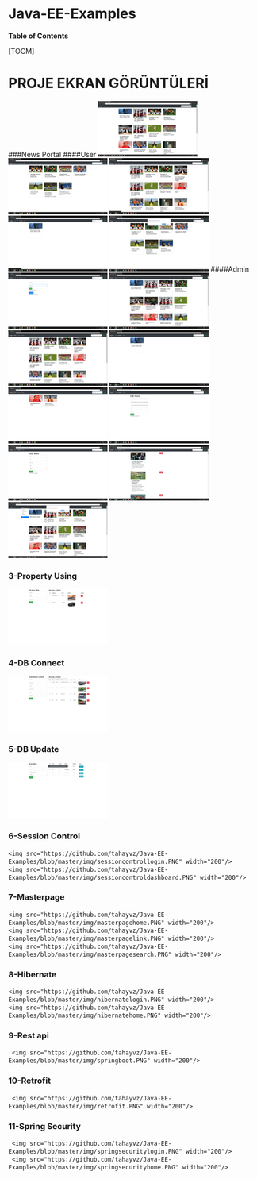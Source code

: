 # Java-EE-Examples
**Table of Contents**

[TOCM]

# PROJE EKRAN GÖRÜNTÜLERİ
 ###News Portal
  ####User
  <img src="https://github.com/tahayvz/Java-EE-Examples/blob/master/img/newsportaluserdashboard.PNG" width="200"/>
   <img src="https://github.com/tahayvz/Java-EE-Examples/blob/master/img/newsportalusersearch.PNG" width="200"/>
  <img src="https://github.com/tahayvz/Java-EE-Examples/blob/master/img/newsportalusersporcategory.PNG" width="200"/>
  <img src="https://github.com/tahayvz/Java-EE-Examples/blob/master/img/newsportalusertechcategory.PNG" width="200"/>
  <img src="https://github.com/tahayvz/Java-EE-Examples/blob/master/img/newsportaluserexit.PNG" width="200"/>
  ####Admin
  <img src="https://github.com/tahayvz/Java-EE-Examples/blob/master/img/newsportallogin.PNG" width="200"/>
  <img src="https://github.com/tahayvz/Java-EE-Examples/blob/master/img/newsportaldashboard.PNG" width="200"/>
  <img src="https://github.com/tahayvz/Java-EE-Examples/blob/master/img/newsportalsporcategory.PNG" width="200"/>
  <img src="https://github.com/tahayvz/Java-EE-Examples/blob/master/img/newsportaltechcategory.PNG" width="200"/>
  <img src="https://github.com/tahayvz/Java-EE-Examples/blob/master/img/newsportalsearch.PNG" width="200"/>
  <img src="https://github.com/tahayvz/Java-EE-Examples/blob/master/img/newsportaleditnews.PNG" width="200"/>
  <img src="https://github.com/tahayvz/Java-EE-Examples/blob/master/img/newsportaladdnews.PNG" width="200"/>
  <img src="https://github.com/tahayvz/Java-EE-Examples/blob/master/img/newsportal deletenews.PNG" width="200"/>
  <img src="https://github.com/tahayvz/Java-EE-Examples/blob/master/img/newsportalexit.PNG" width="200"/>

 ### 3-Property Using
   <img src="https://github.com/tahayvz/Java-EE-Examples/blob/master/img/propertyusing.PNG" width="200"/>

 ### 4-DB Connect
   <img src="https://github.com/tahayvz/Java-EE-Examples/blob/master/img/database.PNG" width="200"/>

### 5-DB Update
   <img src="https://github.com/tahayvz/Java-EE-Examples/blob/master/img/DBUpdate.PNG" width="200"/>

 ### 6-Session Control
    <img src="https://github.com/tahayvz/Java-EE-Examples/blob/master/img/sessioncontrollogin.PNG" width="200"/>
    <img src="https://github.com/tahayvz/Java-EE-Examples/blob/master/img/sessioncontroldashboard.PNG" width="200"/>

 ### 7-Masterpage
    <img src="https://github.com/tahayvz/Java-EE-Examples/blob/master/img/masterpagehome.PNG" width="200"/>
    <img src="https://github.com/tahayvz/Java-EE-Examples/blob/master/img/masterpagelink.PNG" width="200"/>
    <img src="https://github.com/tahayvz/Java-EE-Examples/blob/master/img/masterpagesearch.PNG" width="200"/>

 ### 8-Hibernate
    <img src="https://github.com/tahayvz/Java-EE-Examples/blob/master/img/hibernatelogin.PNG" width="200"/>
    <img src="https://github.com/tahayvz/Java-EE-Examples/blob/master/img/hibernatehome.PNG" width="200"/>
 
 ### 9-Rest api
     <img src="https://github.com/tahayvz/Java-EE-Examples/blob/master/img/springboot.PNG" width="200"/>

 ### 10-Retrofit
     <img src="https://github.com/tahayvz/Java-EE-Examples/blob/master/img/retrofit.PNG" width="200"/>

 ### 11-Spring Security
     <img src="https://github.com/tahayvz/Java-EE-Examples/blob/master/img/springsecuritylogin.PNG" width="200"/>
     <img src="https://github.com/tahayvz/Java-EE-Examples/blob/master/img/springsecurityhome.PNG" width="200"/>
